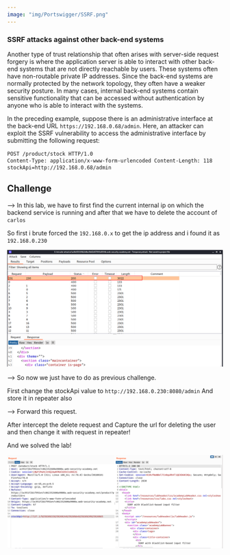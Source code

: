 ```yaml
---
image: "img/Portswigger/SSRF.png"
---
```


### SSRF attacks against other back-end systems

Another type of trust relationship that often arises with server-side request forgery is where the application server is able to interact with other back-end systems that are not directly reachable by users. These systems often have non-routable private IP addresses. Since the back-end systems are normally protected by the network topology, they often have a weaker security posture. In many cases, internal back-end systems contain sensitive functionality that can be accessed without authentication by anyone who is able to interact with the systems.

In the preceding example, suppose there is an administrative interface at the back-end URL `https://192.168.0.68/admin`. Here, an attacker can exploit the SSRF vulnerability to access the administrative interface by submitting the following request:

```
POST /product/stock HTTP/1.0
Content-Type: application/x-www-form-urlencoded Content-Length: 118 stockApi=http://192.168.0.68/admin
```

## Challenge

--> In this lab, we have to first find the current internal ip on which the backend service is running and after that we have to delete the account of `carlos`

So first i brute forced the `192.168.0.x` to get the ip address and i found it as `192.168.0.230`

![](Attachments/Pastedimage20220220092144.png)

--> So now we just have to do as previous challenge.

First change the stockApi value to `http://192.168.0.230:8080/admin` And store it in repeater also

--> Forward this request.

After intercept the delete request and Capture the url for deleting the user and then change it with request in repeater!

And we solved the lab!

![](Attachments/Pastedimage20220220095248.png)
